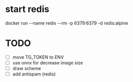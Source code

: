 # start redis
docker run --name redis --rm -p 6379:6379 -d redis:alpine

# TODO
- [ ] move TG_TOKEN to ENV
- [ ] use onnx for decrease image size
- [ ] draw scheme
- [ ] add antispam (redis)
